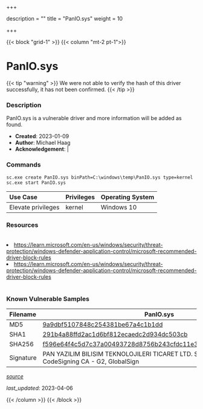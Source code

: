 +++

description = ""
title = "PanIO.sys"
weight = 10

+++


{{< block "grid-1" >}}
{{< column "mt-2 pt-1">}}


# PanIO.sys 


{{< tip "warning" >}}
We were not able to verify the hash of this driver successfully, it has not been confirmed.
{{< /tip >}}


### Description

PanIO.sys is a vulnerable driver and more information will be added as found.

- **Created**: 2023-01-09
- **Author**: Michael Haag
- **Acknowledgement**:  | [](https://twitter.com/)

### Commands

```
sc.exe create PanIO.sys binPath=C:\windows\temp\PanIO.sys type=kernel
sc.exe start PanIO.sys
```

| Use Case | Privileges | Operating System | 
|:---- | ---- | ---- |
| Elevate privileges | kernel | Windows 10 |

### Resources
<br>
<li><a href=" https://learn.microsoft.com/en-us/windows/security/threat-protection/windows-defender-application-control/microsoft-recommended-driver-block-rules"> https://learn.microsoft.com/en-us/windows/security/threat-protection/windows-defender-application-control/microsoft-recommended-driver-block-rules</a></li>
<li><a href="https://learn.microsoft.com/en-us/windows/security/threat-protection/windows-defender-application-control/microsoft-recommended-driver-block-rules">https://learn.microsoft.com/en-us/windows/security/threat-protection/windows-defender-application-control/microsoft-recommended-driver-block-rules</a></li>
<br>

### Known Vulnerable Samples

| Filename | PanIO.sys |
|:---- | ---- | 
| MD5 | <a href="https://www.virustotal.com/gui/file/9a9dbf5107848c254381be67a4c1b1dd">9a9dbf5107848c254381be67a4c1b1dd</a> |
| SHA1 | <a href="https://www.virustotal.com/gui/file/291b4a88ffd2ac1d6bf812ecaedc2d934dc503cb">291b4a88ffd2ac1d6bf812ecaedc2d934dc503cb</a> |
| SHA256 | <a href="https://www.virustotal.com/gui/file/f596e64f4c5d7c37a00493728d8756b243cfdc11e3372d6d6dfeffc13c9ab960">f596e64f4c5d7c37a00493728d8756b243cfdc11e3372d6d6dfeffc13c9ab960</a> |
| Signature | PAN YAZILIM BILISIM TEKNOLOJILERI TICARET LTD. STI., GlobalSign CodeSigning CA - G2, GlobalSign   |


[*source*](https://github.com/magicsword-io/LOLDrivers/tree/main/yaml/panio.yaml)

*last_updated:* 2023-04-06








{{< /column >}}
{{< /block >}}
